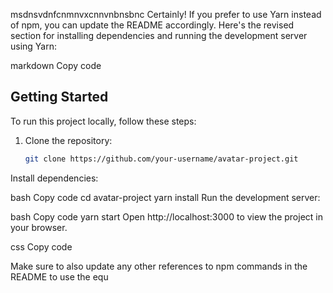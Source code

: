 msdnsvdnfcnmnvxcnnvnbnsbnc
Certainly! If you prefer to use Yarn instead of npm, you can update the README accordingly. Here's the revised section for installing dependencies and running the development server using Yarn:

markdown
Copy code
## Getting Started

To run this project locally, follow these steps:

1. Clone the repository:

   ```bash
   git clone https://github.com/your-username/avatar-project.git
Install dependencies:

bash
Copy code
cd avatar-project
yarn install
Run the development server:

bash
Copy code
yarn start
Open http://localhost:3000 to view the project in your browser.

css
Copy code

Make sure to also update any other references to npm commands in the README to use the equ
